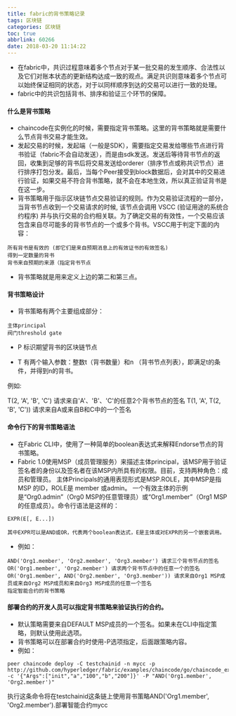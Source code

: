 ```yaml
---
title: fabric的背书策略记录
tags: 区块链
categories: 区块链
toc: true
abbrlink: 60266
date: 2018-03-20 11:14:22
---
```


- 在fabric中，共识过程意味着多个节点对于某一批交易的发生顺序、合法性以及它们对账本状态的更新结构达成一致的观点。满足共识则意味着多个节点可以始终保证相同的状态，对于以同样顺序到达的交易可以进行一致的处理。
- fabric中的共识包括背书、排序和验证三个环节的保障。

<!-- more -->
#### 什么是背书策略
- chaincode在实例化的时候，需要指定背书策略。这里的背书策略就是需要什么节点背书交易才能生效。
- 发起交易的时候，发起端（一般是SDK），需要指定交易发给哪些节点进行背书验证（fabric不会自动发送），而是由sdk发送。发送后等待背书节点的返回，收集到足够的背书后将交易发送给orderer（排序节点或称共识节点）进行排序打包分发。最后，当每个Peer接受到block数据后，会对其中的交易进行验证，如果交易不符合背书策略，就不会在本地生效，所以真正验证背书是在这一步。
- 背书策略用于指示区块链节点交易验证的规则。作为交易验证流程的一部分，当背书节点收到一个交易请求的时候, 该节点会调用 VSCC (验证用途的系统合约程序) 并与执行交易的合约相关联。为了确定交易的有效性，一个交易应该包含来自尽可能多的背书节点的一个或多个背书。VSCC用于判定下面的内容：

```
所有背书是有效的 (即它们是来自预期消息上的有效证书的有效签名)
得到一定数量的背书
背书来自预期的来源（指定背书节点
```
- 背书策略就是用来定义上边的第二和第三点。

#### 背书策略设计

- 背书策略有两个主要组成部分：

```
主体principal
阀门threshold gate
```
- P 标识期望背书的区块链节点

- T 有两个输入参数：整数t（背书数量）和n （背书节点列表），即满足t的条件，并得到n的背书。

例如:

T(2, 'A', 'B', 'C') 请求来自'A'、'B'、'C'的任意2个背书节点的签名
T(1, 'A', T(2, 'B', 'C')) 请求来自A或来自B和C中的一个签名

#### 命令行下的背书策略语法

- 在Fabric CLI中，使用了一种简单的boolean表达式来解释Endorse节点的背书策略。
- Fabric 1.0使用MSP（成员管理服务）来描述主体principal，该MSP用于验证签名者的身份以及签名者在该MSP内所具有的权限。目前，支持两种角色：成员和管理员。 主体Principals的通用表现形式是MSP.ROLE，其中MSP是指MSP 的ID，ROLE是 member 或admin。 一个有效主体的示例是“Org0.admin”（Org0 MSP的任意管理员）或“Org1.member”（Org1 MSP的任意成员）。命令行语法是这样的：

```
EXPR(E[, E...])

其中EXPR可以是AND或OR，代表两个boolean表达式，E是主体或对EXPR的另一个嵌套调用。

```
- 例如：
```
AND('Org1.member', 'Org2.member', 'Org3.member') 请求三个背书节点的签名
OR('Org1.member', 'Org2.member') 请求两个背书节点中的任意一个的签名
OR('Org1.member', AND('Org2.member', 'Org3.member')) 请求来自Org1 MSP成员或来自Org2 MSP成员和来自Org3 MSP成员的任意一个签名
指定智能合约的背书策略
```

#### 部署合约的开发人员可以指定背书策略来验证执行的合约。

- 默认策略需要来自DEFAULT MSP成员的一个签名。如果未在CLI中指定策略，则默认使用此选项。
- 背书策略可以在部署合约时使用-P选项指定，后面跟策略内容。
- 例如：
```
peer chaincode deploy -C testchainid -n mycc -p http://github.com/hyperledger/fabric/examples/chaincode/go/chaincode_example02 -c '{"Args":["init","a","100","b","200"]}' -P "AND('Org1.member', 'Org2.member')"
```
执行这条命令将在testchainid这条链上使用背书策略AND('Org1.member', 'Org2.member').部署智能合约mycc